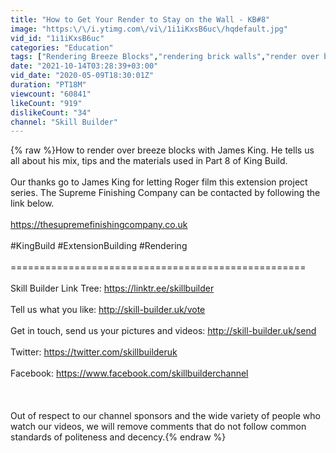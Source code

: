 ```yaml
---
title: "How to Get Your Render to Stay on the Wall - KB#8"
image: "https:\/\/i.ytimg.com\/vi\/1i1iKxsB6uc\/hqdefault.jpg"
vid_id: "1i1iKxsB6uc"
categories: "Education"
tags: ["Rendering Breeze Blocks","rendering brick walls","render over breeze blocks"]
date: "2021-10-14T03:28:39+03:00"
vid_date: "2020-05-09T18:30:01Z"
duration: "PT18M"
viewcount: "60841"
likeCount: "919"
dislikeCount: "34"
channel: "Skill Builder"
---
```

{% raw %}How to render over breeze blocks with James King. He tells us all about his mix, tips and the materials used in Part 8 of King Build.<br /><br />Our thanks go to James King for letting Roger film this extension project series. The Supreme Finishing Company can be contacted by following the link below.<br /><br /><a rel="nofollow" target="blank" href="https://thesupremefinishingcompany.co.uk">https://thesupremefinishingcompany.co.uk</a><br /><br />#KingBuild #ExtensionBuilding #Rendering<br /><br />===================================================<br /><br />Skill Builder Link Tree: <a rel="nofollow" target="blank" href="https://linktr.ee/skillbuilder">https://linktr.ee/skillbuilder</a><br /><br />Tell us what you like: <a rel="nofollow" target="blank" href="http://skill-builder.uk/vote">http://skill-builder.uk/vote</a><br /><br />Get in touch, send us your pictures and videos: <a rel="nofollow" target="blank" href="http://skill-builder.uk/send">http://skill-builder.uk/send</a><br /><br />Twitter: <a rel="nofollow" target="blank" href="https://twitter.com/skillbuilderuk">https://twitter.com/skillbuilderuk</a><br /><br />Facebook: <a rel="nofollow" target="blank" href="https://www.facebook.com/skillbuilderchannel">https://www.facebook.com/skillbuilderchannel</a><br /><br /><br /><br />Out of respect to our channel sponsors and the wide variety of people who watch our videos, we will remove comments that do not follow common standards of politeness and decency.{% endraw %}
